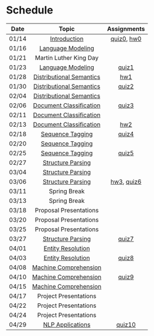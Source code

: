Schedule
=====

| Date | Topic | Assignments |
|:-:|:-:|:-:|
|01/14| [Introduction](syllabus.md) | [quiz0](../assignments/quizzes.md#quiz-0), [hw0](../assignments/hw0) |
|01/16| [Language Modeling](language_modeling.md) | |
|01/21| Martin Luther King Day | |
|01/23| [Language Modeling](language_modeling.md) | [quiz1](../assignments/quizzes.md#quiz-1) |
|01/28| [Distributional Semantics](distributional_semantics.md) | [hw1](../assignments/hw1) |
|01/30| [Distributional Semantics](distributional_semantics.md) | [quiz2](../assignments/quizzes.md#quiz-2) |
|02/04| [Distributional Semantics](distributional_semantics.md) | |
|02/06| [Document Classification](document_classification.md) | [quiz3](../assignments/quizzes.md#quiz-3) |
|02/11| [Document Classification](document_classification.md) | |
|02/13| [Document Classification](document_classification.md) | [hw2](../assignments/hw2) |
|02/18| [Sequence Tagging](sequence_tagging.md) | [quiz4](../assignments/quizzes.md#quiz-4) |
|02/20| [Sequence Tagging](sequence_tagging.md) | |
|02/25| [Sequence Tagging](sequence_tagging.md) | [quiz5](../assignments/quizzes.md#quiz-5) |
|02/27| [Structure Parsing](structure_parsing.md) | |
|03/04| [Structure Parsing](structure_parsing.md) | |
|03/06| [Structure Parsing](structure_parsing.md) | [hw3](../assignments/hw3), [quiz6](../assignments/quizzes.md#quiz-6) |
|03/11| Spring Break | |
|03/13| Spring Break | |
|03/18| Proposal Presentations | |
|03/20| Proposal Presentations | |
|03/25| Proposal Presentations | |
|03/27| [Structure Parsing](structure_parsing.md) | [quiz7](../assignments/quizzes.md#quiz-7) |
|04/01| [Entity Resolution](entity_resolution.md) | |
|04/03| [Entity Resolution](entity_resolution.md) | [quiz8](../assignments/quizzes.md#quiz-8) |
|04/08| [Machine Comprehension](machine_comprehension.md) | |
|04/10| [Machine Comprehension](machine_comprehension.md) | [quiz9](../assignments/quizzes.md#quiz-9) |
|04/15| [Machine Comprehension](machine_comprehension.md) | |
|04/17| Project Presentations | |
|04/22| Project Presentations | |
|04/24| Project Presentations | |
|04/29| [NLP Applications](nlp_applications.md) | [quiz10](../assignments/quizzes.md#quiz-10) |


<!--|03/25| [Phrase Structure Grammar](https://www.slideshare.net/jchoi7s/cs571-phrase-structure-grammar) | | |
|03/27| [Tree Adjoining Grammar](https://www.slideshare.net/jchoi7s/cs571-tree-adjoinixng-grammar) | | |
|04/01| [Combinatory Categorial Grammar](https://www.slideshare.net/jchoi7s/cs571-combinatory-categorial-grammar) | | |
|04/03| [Meaning Representations](http://mathcs.emory.edu/~choi/courses/cs571/slides/) | | |
|04/08| [Meaning Representations](http://mathcs.emory.edu/~choi/courses/cs571/slides/) | | |
-->




